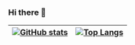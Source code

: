 ### Hi there 👋

| [![GitHub stats](https://github-readme-stats.vercel.app/api?username=LoremLipsum&show_icons=true)](https://github.com/anuraghazra/github-readme-stats) | [![Top Langs](https://github-readme-stats.vercel.app/api/top-langs/?username=LoremLipsum&layout=compact&show_icons=true)](https://github.com/anuraghazra/github-readme-stats) |
| ------------- | ------------- |
